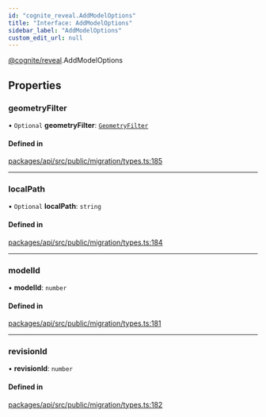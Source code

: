 ```yaml
---
id: "cognite_reveal.AddModelOptions"
title: "Interface: AddModelOptions"
sidebar_label: "AddModelOptions"
custom_edit_url: null
---
```


[@cognite/reveal](../modules/cognite_reveal.md).AddModelOptions

## Properties

### geometryFilter

• `Optional` **geometryFilter**: [`GeometryFilter`](../modules/cognite_reveal.md#geometryfilter)

#### Defined in

[packages/api/src/public/migration/types.ts:185](https://github.com/cognitedata/reveal/blob/09f51630/viewer/packages/api/src/public/migration/types.ts#L185)

___

### localPath

• `Optional` **localPath**: `string`

#### Defined in

[packages/api/src/public/migration/types.ts:184](https://github.com/cognitedata/reveal/blob/09f51630/viewer/packages/api/src/public/migration/types.ts#L184)

___

### modelId

• **modelId**: `number`

#### Defined in

[packages/api/src/public/migration/types.ts:181](https://github.com/cognitedata/reveal/blob/09f51630/viewer/packages/api/src/public/migration/types.ts#L181)

___

### revisionId

• **revisionId**: `number`

#### Defined in

[packages/api/src/public/migration/types.ts:182](https://github.com/cognitedata/reveal/blob/09f51630/viewer/packages/api/src/public/migration/types.ts#L182)
